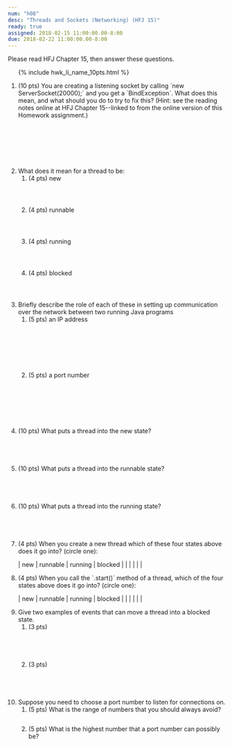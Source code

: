 ```yaml
---
num: "h08"
desc: "Threads and Sockets (Networking) (HFJ 15)"
ready: true
assigned: 2018-02-15 11:00:00.00-8:00
due: 2018-02-22 11:00:00.00-8:00
---
```


<style>
  div.circle_one table  {border: none; width:100%;}
  div.circle_one table * td {border: none; padding-left:4em;}
</style>

Please read <span data-hfj="15">HFJ Chapter 15</span>, then answer these questions.

<ol>

{% include hwk_li_name_10pts.html %}

<li style="margin-bottom:8em;" markdown="1"> (10 pts) You are creating a listening socket by calling 
`new ServerSocket(20000);` and you get a `BindException`. What does this mean, and what should you do to try to fix this? (Hint: see the reading notes online at <span data-hfj="15">HFJ Chapter 15</span>--linked to from the online version of this Homework assignment.)
</li>


<li> What does it mean for a thread to be:

<ol>
 <li style="margin-bottom:4em;"> (4 pts) new  </li>
 <li style="margin-bottom:4em;"> (4 pts) runnable  </li>
 <li style="margin-bottom:4em;"> (4 pts) running  </li>
 <li style="margin-bottom:4em;"> (4 pts) blocked  </li>
</ol>
<div class="pagebreak"></div>
</li>

<li>Briefly describe the role of each of these in setting up communication over the network between two running Java programs

<ol>

<li style="margin-bottom:8em;">
(5 pts) an IP address
</li>

<li style="margin-bottom:8em;">
(5 pts) a port number
</li>
</ol>
</li>

<li style="margin-bottom:5em;"> (10 pts)  What puts a thread into the new state? 
</li>

<li style="margin-bottom:5em;"> (10 pts) What puts a thread into the runnable state? 
</li>

<li style="margin-bottom:5em;"> (10 pts)  What puts a thread into the running state? 
</li>

<li markdown="1"> (4 pts)  When you create a new thread which of these four states above does it go into? (circle one):

<div markdown="1" class="circle_one">

| new  | runnable | running | blocked |
|      |          |         |         |

</div>
</li>

<li markdown="1"> (4 pts) When you call the `.start()` method of a thread, which of the four states above does it go into? (circle one): 

<div markdown="1" class="circle_one">

| new  | runnable | running | blocked |
|      |          |         |         |

</div>



</li>


<li>  Give two examples of events that can move a thread into a blocked state.

<ol>
<li style="margin-bottom:5em;"> (3 pts)  
</li>

<li style="margin-bottom:5em;"> (3 pts)   
</li>
</ol>


</li>


 

<li> 
Suppose you need to choose a port number to listen for connections on.

<ol>

<li style="margin-bottom:2em;">
(5 pts) What is the range of numbers that you should always avoid?
</li>

<li style="margin-bottom:2em;">
(5 pts) What is the highest number that a port number can possibly be?
</li>

</ol>

</li>


</ol>
